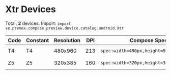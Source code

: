 # Xtr Devices

Total: **2** devices. Import: `import se.premex.compose.preview.device.catalog.android.Xtr`

| Code | Constant | Resolution | DPI | Compose Spec | Preview Usage |
|------|----------|------------|-----|-------------|---------------|
| T4 | T4 | 480x960 | 213 | `spec:width=480px,height=960px,dpi=213` | `@Preview(device = Xtr.T4)` |
| Z5 | Z5 | 320x385 | 160 | `spec:width=320px,height=385px,dpi=160` | `@Preview(device = Xtr.Z5)` |

<!-- Generated automatically. Do not edit manually. -->
